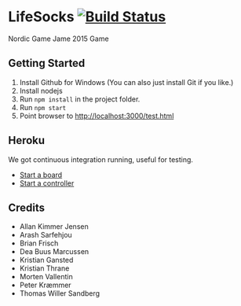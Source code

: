 # LifeSocks [![Build Status](https://travis-ci.org/PentiaLabs/LifeSocks.svg)](https://travis-ci.org/PentiaLabs/LifeSocks)   
Nordic Game Jame 2015 Game

## Getting Started

1. Install Github for Windows (You can also just install Git if you like.)
2. Install nodejs
3. Run `npm install` in the project folder.
4. Run `npm start`
5. Point browser to [http://localhost:3000/test.html](http://localhost:3000/test.html)

## Heroku
We got continuous integration running, useful for testing.

- [Start a board](https://life-socks.herokuapp.com/board)
- [Start a controller](https://life-socks.herokuapp.com/)

## Credits

- Allan Kimmer Jensen
- Arash Sarfehjou
- Brian Frisch
- Dea Buus Marcussen
- Kristian Gansted
- Kristian Thrane
- Morten Vallentin
- Peter Kræmmer
- Thomas Willer Sandberg
